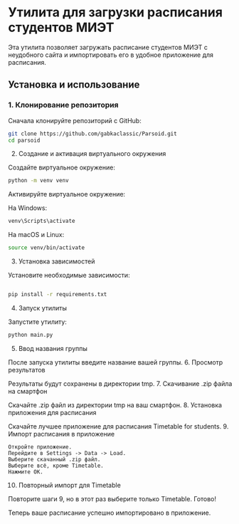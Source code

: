# Утилита для загрузки расписания студентов МИЭТ

Эта утилита позволяет загружать расписание студентов МИЭТ с неудобного сайта и импортировать его в удобное приложение для расписания.

## Установка и использование

### 1. Клонирование репозитория

Сначала клонируйте репозиторий с GitHub:

```sh
git clone https://github.com/gabkaclassic/Parsoid.git
cd parsoid
```

2. Создание и активация виртуального окружения

Создайте виртуальное окружение:

```sh
python -m venv venv
```

Активируйте виртуальное окружение:

На Windows:
```sh
venv\Scripts\activate
```

На macOS и Linux:
```sh
source venv/bin/activate
```

3. Установка зависимостей

Установите необходимые зависимости:
```sh

pip install -r requirements.txt
```

4. Запуск утилиты

Запустите утилиту:

```sh
python main.py
```

5. Ввод названия группы

После запуска утилиты введите название вашей группы.
6. Просмотр результатов

Результаты будут сохранены в директории tmp.
7. Скачивание .zip файла на смартфон

Скачайте .zip файл из директории tmp на ваш смартфон.
8. Установка приложения для расписания

Скачайте лучшее приложение для расписания Timetable for students.
9. Импорт расписания в приложение

    Откройте приложение.
    Перейдите в Settings -> Data -> Load.
    Выберите скачанный .zip файл.
    Выберите всё, кроме Timetable.
    Нажмите OK.

10. Повторный импорт для Timetable

Повторите шаги 9, но в этот раз выберите только Timetable.
Готово!

Теперь ваше расписание успешно импортировано в приложение.

